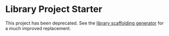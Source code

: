 # Library Project Starter

This project has been deprecated. See the [library scaffolding generator](https://github.com/ponylang/library-scaffolding-generator) for a much improved replacement.

